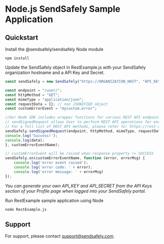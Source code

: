 
# Node.js SendSafely Sample Application

## Quickstart
Install the @sendsafely/sendsafely Node module 
```console
npm install
```

Update the SendSafely object in RestExample.js with your SendSafely organization hostname and a API Key and Secret.

```javascript
const sendSafely = new SendSafely("https://ORGANIZATION_HOST", "API_KEY", "API_SECRET");

const endpoint = "/user/"; 
const httpMethod = "GET";
const mimeType = "application/json";
const requestData = {}; // non JSONIFIED object
const customErrorEvent = "mycustom.error";

//Our Node SDK includes wrapper functions for various REST API endpoints to make it easier to perform common tasks from native code. 
// sendSignedRequest allows User to perform REST API operations for endpoints not yet migrated to Node SDK
// For a full list of REST API methods, please refer to: https://rest-api-docs.sendsafely.com/
sendSafely.sendSignedRequest(endpoint, httpMethod, mimeType, requestData, (data) => {
console.log('Success!');
console.log(data);
}, customErrorEventName);

// customErrorEvent will be raised when response property != SUCCESS
sendSafely.on(customErrorEventName, function (error, errorMsg) {
    console.log('error event raised');
    console.log('error code: ' + error);
    console.log('error message: ' + errorMsg)
});

```
*You can generate your own API_KEY and API_SECRET from the API Keys section of your Profile page when logged into your SendSafely portal.*

Run RestExample sample application using Node
```console
node RestExample.js
```

## Support
For support, please contact support@sendsafely.com. 